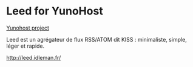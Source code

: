 Leed for YunoHost
==================

[Yunohost project](https://yunohost.org/#/)

Leed est un agrégateur de flux RSS/ATOM dit KISS : minimaliste, simple, léger et rapide.

http://leed.idleman.fr/
